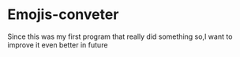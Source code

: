 # Emojis-conveter

Since this was my first program that really did something so,I want to improve it even better in future
